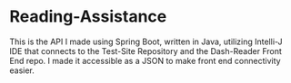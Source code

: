 # Reading-Assistance
This is the API I made using Spring Boot, written in Java, utilizing Intelli-J IDE that connects to the Test-Site Repository and the Dash-Reader Front End repo.
I made it accessible as a JSON to make front end connectivity easier.

